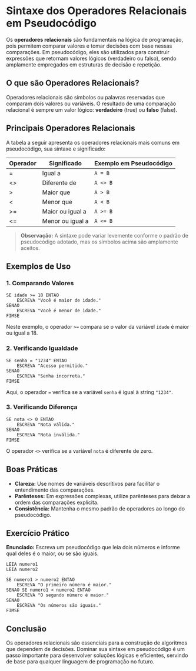 # Sintaxe dos Operadores Relacionais em Pseudocódigo

Os **operadores relacionais** são fundamentais na lógica de programação, pois permitem comparar valores e tomar decisões com base nessas comparações. Em pseudocódigo, eles são utilizados para construir expressões que retornam valores lógicos (verdadeiro ou falso), sendo amplamente empregados em estruturas de decisão e repetição.

## O que são Operadores Relacionais?

Operadores relacionais são símbolos ou palavras reservadas que comparam dois valores ou variáveis. O resultado de uma comparação relacional é sempre um valor lógico: **verdadeiro** (true) ou **falso** (false).

## Principais Operadores Relacionais

A tabela a seguir apresenta os operadores relacionais mais comuns em pseudocódigo, sua sintaxe e significado:

| Operador | Significado           | Exemplo em Pseudocódigo         |
|----------|----------------------|---------------------------------|
| =        | Igual a              | `A = B`                         |
| <>       | Diferente de         | `A <> B`                        |
| >        | Maior que            | `A > B`                         |
| <        | Menor que            | `A < B`                         |
| >=       | Maior ou igual a     | `A >= B`                        |
| <=       | Menor ou igual a     | `A <= B`                        |

> **Observação:** A sintaxe pode variar levemente conforme o padrão de pseudocódigo adotado, mas os símbolos acima são amplamente aceitos.

## Exemplos de Uso

### 1. Comparando Valores

```pseudocode
SE idade >= 18 ENTAO
    ESCREVA "Você é maior de idade."
SENAO
    ESCREVA "Você é menor de idade."
FIMSE
```

Neste exemplo, o operador `>=` compara se o valor da variável `idade` é maior ou igual a 18.

### 2. Verificando Igualdade

```pseudocode
SE senha = "1234" ENTAO
    ESCREVA "Acesso permitido."
SENAO
    ESCREVA "Senha incorreta."
FIMSE
```

Aqui, o operador `=` verifica se a variável `senha` é igual à string `"1234"`.

### 3. Verificando Diferença

```pseudocode
SE nota <> 0 ENTAO
    ESCREVA "Nota válida."
SENAO
    ESCREVA "Nota inválida."
FIMSE
```

O operador `<>` verifica se a variável `nota` é diferente de zero.

## Boas Práticas

- **Clareza:** Use nomes de variáveis descritivos para facilitar o entendimento das comparações.
- **Parênteses:** Em expressões complexas, utilize parênteses para deixar a ordem das comparações explícita.
- **Consistência:** Mantenha o mesmo padrão de operadores ao longo do pseudocódigo.

## Exercício Prático

**Enunciado:** Escreva um pseudocódigo que leia dois números e informe qual deles é o maior, ou se são iguais.

```pseudocode
LEIA numero1
LEIA numero2

SE numero1 > numero2 ENTAO
    ESCREVA "O primeiro número é maior."
SENAO SE numero1 < numero2 ENTAO
    ESCREVA "O segundo número é maior."
SENAO
    ESCREVA "Os números são iguais."
FIMSE
```

## Conclusão

Os operadores relacionais são essenciais para a construção de algoritmos que dependem de decisões. Dominar sua sintaxe em pseudocódigo é um passo importante para desenvolver soluções lógicas e eficientes, servindo de base para qualquer linguagem de programação no futuro.